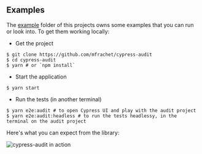 ## Examples

The [example](./example) folder of this projects owns some examples that you can run or look into. To get them working locally:

- Get the project

```shell
$ git clone https://github.com/mfrachet/cypress-audit
$ cd cypress-audit
$ yarn # or `npm install`
```

- Start the application

```shell
$ yarn start
```

- Run the tests (in another terminal)

```shell
$ yarn e2e:audit # to open Cypress UI and play with the audit project
$ yarn e2e:audit:headless # to run the tests headlessy, in the terminal on the audit project
```

Here's what you can expect from the library:

![cypress-audit in action](./cypress-audit.gif)
